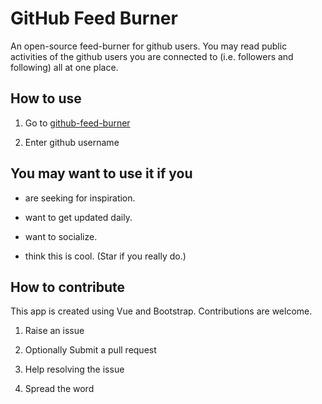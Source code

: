 GitHub Feed Burner
===================

An open-source feed-burner for github users. You may read public
activities of the github users you are connected to (i.e. followers
and following) all at one place.

How to use
----------

1. Go to [github-feed-burner](https://dhruvin2910.github.io/github-feed-burner)

2. Enter github username

You may want to use it if you
-----------------------------

- are seeking for inspiration.

- want to get updated daily.

- want to socialize.

- think this is cool. (Star if you really do.)

How to contribute
-----------------

This app is created using Vue and Bootstrap. Contributions are welcome.

1. Raise an issue

2. Optionally Submit a pull request

3. Help resolving the issue

4. Spread the word
